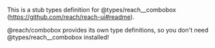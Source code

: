 This is a stub types definition for @types/reach__combobox (https://github.com/reach/reach-ui#readme).

@reach/combobox provides its own type definitions, so you don't need @types/reach__combobox installed!